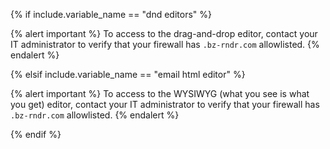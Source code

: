 {% if include.variable_name == "dnd editors" %}

{% alert important %}
To access to the drag-and-drop editor, contact your IT administrator to verify that your firewall has `.bz-rndr.com` allowlisted.
{% endalert %}

{% elsif include.variable_name == "email html editor" %}

{% alert important %}
To access to the WYSIWYG (what you see is what you get) editor, contact your IT administrator to verify that your firewall has `.bz-rndr.com` allowlisted.
{% endalert %}

{% endif %}